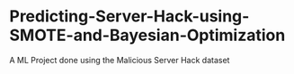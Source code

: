 # Predicting-Server-Hack-using-SMOTE-and-Bayesian-Optimization
A ML Project done using the Malicious Server Hack dataset
